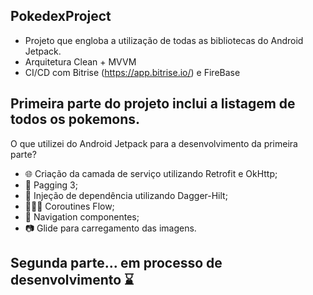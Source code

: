 ## PokedexProject

- Projeto que engloba a utilização de todas as bibliotecas do Android Jetpack.
- Arquitetura Clean + MVVM
- CI/CD com Bitrise (https://app.bitrise.io/) e FireBase

## Primeira parte do projeto inclui a listagem de todos os pokemons. 

O que utilizei do Android Jetpack para a desenvolvimento da primeira parte? 

- 🌐 Criação da camada de serviço utilizando Retrofit e OkHttp;
- 📕 Pagging 3;
- 💉 Injeção de dependência utilizando Dagger-Hilt;
- 🏄🏻‍♂️ Coroutines Flow;
- 🛶 Navigation componentes;
- 📷 Glide para carregamento das imagens.

## Segunda parte... em processo de desenvolvimento ⌛️
